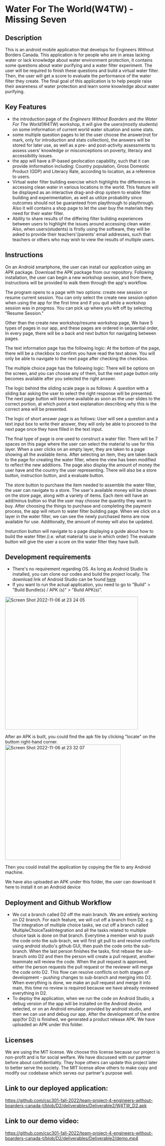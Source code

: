 # Water For The World(W4TW) - Missing Seven

## Description
This is an android mobile application that develops for Engineers Without Borders Canada. This application is for people who are in areas lacking water or lack knowledge about water environment protection, it contains some questions about water purifying and a water filter experiment. The user will be required to finish these questions and build a virtual water filter. Then, the user will get a score to evaluate the performance of the water filter they create. The final goal of this application is to help people raise their awareness of water protection and learn some knowledge about water purifying.




## Key Features
- the introduction page of _the Engineers Without Boarders_ and _the Water For The World_(W4TW) workshop, it will give the users(mostly students) on some imformation of current world water situation and some stats.
- some multiple question pages to let the user choose the answer(not for mark, only for introduction and stats collection), the answers will be stored for later use, as well as a pre- and post-activity assessments to assess users’ knowledge or misconceptions on poverty, literacy and accessibility issues.
- the app will have a IP-based geolocation capability, such that it can provide imformation including: Country population, Gross Domestic Product (GDP) and Literacy Rate, according to location, as a reference to users.
- Virtual water filter building exercise which highlights the differences in accessing clean water in various locations in the world. This feature will be displayed as an interactive drag-and-drop system to enable filter building and experimentation, as well as utilize probability since outcomes should not be guaranteed from playthrough to playthrough. Also it will contains a shop page to let the user buy the materials they need for their water filter.
- Ability to share results of the differing filter building experiences between users to highlight the issues around accessing clean water. Also, when users(students) is firstly using the software, they will be asked to provide their teachers'/parents' email addresses, such that teachers or others who may wish to view the results of multiple users.


## Instructions
On an Android smartphone, the user can install our application using an APK package. Download the APK package from our repository.
Following installation, the user can begin a new workshop session, and from there, instructions will be provided to walk them through the app's workflow.

The program opens to a page with two options: create new session or resume current session. You can only select the create new session option when using the app for the first time and if you quit while a workshop session was in progress. You can pick up where you left off by selecting "Resume Session."

Other than the create new workshop/resume workshop page, We have 5 types of pages in our app, and these pages are ordered in sequential order, In every page, there will be a back and next button for navigating between pages. 

The text information page has the following logic:
At the bottom of the page, there will be a checkbox to confirm you have read the text above.  You will only be able to navigate to the next page after checking the checkbox.

The multiple choice page has the following logic:
There will be options on the screen, and you can choose any of them, but the next page button only becomes available after you selected the right answer.

The logic behind the sliding scale page is as follows:
A question with a sliding bar asking the user to select the right response will be presented. The next page button will become available as soon as the user slides to the correct portion, at which point a text explanation describing why this is the correct area will be presented.

The logic of short answer page is as follows:
User will see a question and a text input box to write their answer, they will only be able to proceed to the next page once they have filled in the text input.

The final type of page is one used to construct a water filer. There will be 7 spaces on this page where the user can select the material to use for this layer. When a user clicks on an empty layer, they are taken to a page showing all the available items. After selecting an item, they are taken back to the page for creating the water filter, where the view has been modified to reflect the new additions. The page also display the amount of money the user have and the country the user representing. There will also be a store button, instruction button, and a evaluate button.

The store button to purchase the item needed to assemble the water filter, the user can navigate to a store.
The user's available money will be shown on the store page, along with a variety of items. Each item will have an add/minus button so that the user may choose the quantity they want to buy.
After choosing the things to purchase and completing the payment process, the app will return to water filter building page. When we click on a layer in the water filter, we can see the newly purchased items are now available for use. Additionally, the amount of money will also be updated.

Insturction button will navigate to a page displaying a guide about how to build the water filter.(i.e. what material to use in which order)
The evaluate button will give the user a score on the water filter they have built.

## Development requirements
- There's no requirement regarding OS. As long as Android Studio is installed, you can clone our codes and build the project locally. The download link of
Android Studio can be found [here](https://developer.android.com/studio?gclid=CjwKCAjwtp2bBhAGEiwAOZZTuHFTHsdXGF5dyEeAVvV1wCzRoQovlRF91SkEpikS3aeretue1yp5GxoC_VYQAvD_BwE&gclsrc=aw.ds)
- If you want to run the actual application, you need to go to "Build" > "Build Bundle(s) / APK (s)" > "Build APK(s)". 
<img width="431" alt="Screen Shot 2022-11-06 at 23 24 05" src="https://user-images.githubusercontent.com/90353234/200226219-9bd3fdf2-87f7-4106-8b3b-b97f5c82855c.png">

After an APK is built, you could find the apk file by clicking "locate" on the buttom right-hand corner.
<img width="375" alt="Screen Shot 2022-11-06 at 23 32 07" src="https://user-images.githubusercontent.com/90353234/200227246-c02a3ed2-d563-444a-b992-14a966611355.png">

Then you could install the application by copying the file to any Android machine. 

We have also uploaded an APK under this folder, the user can download it here to install it on an Android device

## Deployment and Github Workflow
- We cut a branch called D2 off the main branch. We are entirely working on D2 branch. For each feature, we will cut off a branch from D2. e.g. The integration of multiple choice tasks, we cut off a branch called MultipleChoiceTaskIntegration and all the tasks related to multiple choice task is done on that branch. Everytime a member wish to push the code onto the sub-brach, we will first git pull to and resolve conflicts using android studio's github GUI, then push the code onto the sub-branch. When the last person finishes the tasks, first rebase the sub-branch onto D2 and then the person will create a pull request, another teammate will review the code. When the pull request is approved, either the person requests the pull request or the reviewer will merge the code onto D2. This flow can resolve conflicts on both stages of development - pushing changes to sub-branch and merging into D2. When everything is done, we make an pull request and merge it into main, this time no review is required because we have already reviewed everything in D2.
- To deploy the application, when we run the code on Android Studio, a debug version of the app will be installed on the Android device selected, or on an Android emulator provided by android studio, and then we can use and debug our app. After the development of the entire app(for D2) is finished, we generated a product release 
APK. We have uploaded an APK under this folder.
## Licenses

We are using the MIT license. We choose this license because our project is non-profit and is for social welfare. We have discussed with our partner before about confidentiality. They hope others can update this project later to better serve the society. The MIT license allow others to make copy and modify our codebase which serves our partner's purpose well.

## Link to our deployed application:
https://github.com/csc301-fall-2022/team-project-4-engineers-without-boarders-canada-t/blob/D2/deliverables/Deliverable2/W4TW_D2.apk
## Link to our demo video:
https://github.com/csc301-fall-2022/team-project-4-engineers-without-boarders-canada-t/blob/D2/deliverables/Deliverable2/demo.mp4
